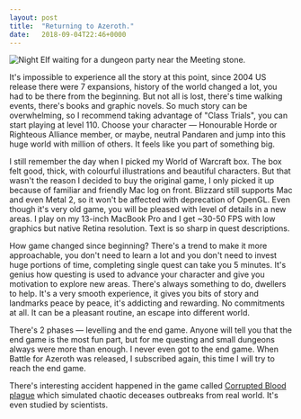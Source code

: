 ```yaml
---
layout: post
title:  "Returning to Azeroth."
date:   2018-09-04T22:46+0000
---
```


![Night Elf waiting for a dungeon party near the Meeting stone.][1]

It's impossible to experience all the story at this point, since 2004 US release there were 7 expansions, history of the world changed a lot, you had to be there from the beginning. But not all is lost, there's time walking events, there's books and graphic novels. So much story can be overwhelming, so I recommend taking advantage of "Class Trials", you can start playing at level 110. Choose your character — Honourable Horde or Righteous Alliance member, or maybe, neutral Pandaren and jump into this huge world with million of others. It feels like you part of something big.

I still remember the day when I picked my World of Warcraft box. The box felt good, thick, with colourful illustrations and beautiful characters. But that wasn't the reason I decided to buy the original game, I only picked it up because of familiar and friendly Mac log on front. Blizzard still supports Mac and even Metal 2, so it won't be affected with deprecation of OpenGL. Even though it's very old game, you will be pleased with level of details in a new areas. I play on my 13-inch MacBook Pro and I get ~30-50 FPS with low graphics but native Retina resolution. Text is so sharp in quest descriptions.

How game changed since beginning? There's a trend to make it more approachable, you don't need to learn a lot and you don't need to invest huge portions of time, completing single quest can take you 5 minutes. It's genius how questing is used to advance your character and give you motivation to explore new areas. There's always something to do, dwellers to help. It's a very smooth experience, it gives you bits of story and landmarks peace by peace, it's addicting and rewarding. No commitments at all. It can be a pleasant routine, an escape into different world.

There's 2 phases — levelling and the end game. Anyone will tell you that the end game is the most fun part, but for me questing and small dungeons always were more than enough. I never even got to the end game. When Battle for Azeroth was released, I subscribed again, this time I will try to reach the end game.

There's interesting accident happened in the game called [Corrupted Blood plague](https://en.wikipedia.org/wiki/Corrupted_Blood_incident) which simulated chaotic deceases outbreaks from real world. It's even studied by scientists.

[1]: {{site.url}}/images/wow-stone.jpg